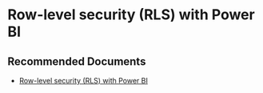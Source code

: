   <properties
	pageTitle="row-level security with power bi"
	description="row-level security with power bi"
	service="microsoft.PowerBIDedicated"
	resource="capacities"
	authors="pjfreitas"
	ms.author="pfreitas"	
	displayOrder="1060"
	selfHelpType="generic"
	supportTopicIds="32628148"
	productPesIds="16334"
	cloudEnvironments="public, MoonCake, fairfax" 
	articleId="9942fd1f-0136-5ae0-b218-9420586e880a"
	ownershipId="ASEP_ContentService_Placeholder"
/>

# Row-level security (RLS) with Power BI

## **Recommended Documents**

* [Row-level security (RLS) with Power BI](https://docs.microsoft.com/power-bi/service-admin-rls)
